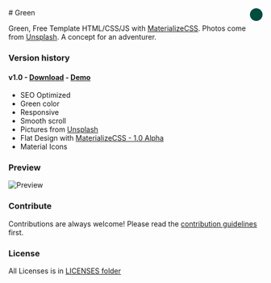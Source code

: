 <img src="favicon.png" align="right" />
# Green

Green, Free Template HTML/CSS/JS with [MaterializeCSS](http://next.materializecss.com). Photos come from [Unsplash](https://unsplash.com). A concept for an adventurer.

### Version history

#### v1.0 - [Download](https://github.com/thomasbnt/green/releases/tag/v1.0) - [Demo](https://thomasbnt.fr/themes/green)
- SEO Optimized
- Green color
- Responsive
- Smooth scroll
- Pictures from [Unsplash](https://unsplash.com)
- Flat Design with [MaterializeCSS - 1.0 Alpha](http://next.materializecss.com)
- Material Icons



### Preview
![Preview](https://user-images.githubusercontent.com/14293805/37558305-287e3ba2-2a12-11e8-9594-6f9d3490402a.png)


### Contribute

Contributions are always welcome!
Please read the [contribution guidelines](contributing.md) first.

### License

All Licenses is in [LICENSES folder](LICENSES)
